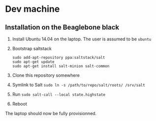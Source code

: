# Dev machine

## Installation on the Beaglebone black
1. Install Ubuntu 14.04 on the laptop. The user is assumed to be `ubuntu`
2. Bootstrap saltstack

    ```
    sudo add-apt-repository ppa:saltstack/salt
    sudo apt-get update
    sudo apt-get install salt-minion salt-common
    ```
3. Clone this repository somewhere
4. Symlink to Salt `sudo ln -s /path/to/repo/salt/roots/ /srv/salt`
5. Run `sudo salt-call --local state.highstate`
6. Reboot

The laptop should now be fully provisionned.

